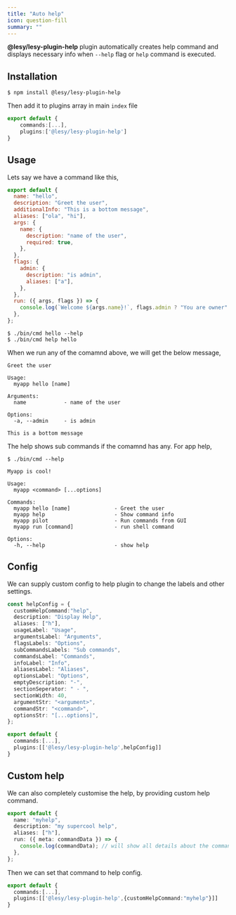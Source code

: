 ```yaml
---
title: "Auto help"
icon: question-fill
summary: ""
---
```


**@lesy/lesy-plugin-help** plugin automatically creates help command and displays necessary info when `--help` flag or `help` command is executed.

## Installation

```shell
$ npm install @lesy/lesy-plugin-help
```

Then add it to plugins array in main `index` file

```typescript
export default {
    commands:[...],
    plugins:['@lesy/lesy-plugin-help']
}
```

## Usage

Lets say we have a command like this,

```javascript
export default {
  name: "hello",
  description: "Greet the user",
  additionalInfo: "This is a bottom message",
  aliases: ["ola", "hi"],
  args: {
    name: {
      description: "name of the user",
      required: true,
    },
  },
  flags: {
    admin: {
      description: "is admin",
      aliases: ["a"],
    },
  },
  run: ({ args, flags }) => {
    console.log(`Welcome ${args.name}!`, flags.admin ? "You are owner" : "");
  },
};
```

```shell
$ ./bin/cmd hello --help
$ ./bin/cmd help hello
```

When we run any of the comamnd above, we will get the below message,

```shell
Greet the user

Usage:
  myapp hello [name]

Arguments:
  name            - name of the user

Options:
  -a, --admin     - is admin

This is a bottom message
```

The help shows sub commands if the comamnd has any. For app help,

```shell
$ ./bin/cmd --help
```

```
Myapp is cool!

Usage:
  myapp <command> [...options]

Commands:
  myapp hello [name]              - Greet the user
  myapp help                      - Show command info
  myapp pilot                     - Run commands from GUI
  myapp run [command]             - run shell command

Options:
  -h, --help                      - show help
```

## Config

We can supply custom config to help plugin to change the labels and other settings.

```typescript
const helpConfig = {
  customHelpCommand:"help",
  description: "Display Help",
  aliases: ["h"],
  usageLabel: "Usage",
  argumentsLabel: "Arguments",
  flagsLabels: "Options",
  subCommandsLabels: "Sub commands",
  commandsLabel: "Commands",
  infoLabel: "Info",
  aliasesLabel: "Aliases",
  optionsLabel: "Options",
  emptyDescription: "-",
  sectionSeperator: " - ",
  sectionWidth: 40,
  argumentStr: "<argument>",
  commandStr: "<command>",
  optionsStr: "[...options]",
};

export default {
  commands:[...],
  plugins:[['@lesy/lesy-plugin-help',helpConfig]]
}
```

## Custom help

We can also completely customise the help, by providing custom help command.

```typescript
export default {
  name: "myhelp",
  description: "my supercool help",
  aliases: ["h"],
  run: ({ meta: commandData }) => {
    console.log(commandData); // will show all details about the command that is executed
  },
};
```

Then we can set that command to help config.

```typescript
export default {
  commands:[...],
  plugins:[['@lesy/lesy-plugin-help',{customHelpCommand:"myhelp"}]]
}
```
